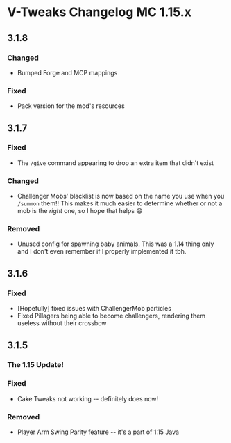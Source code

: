 # V-Tweaks Changelog MC 1.15.x

## 3.1.8

### Changed

- Bumped Forge and MCP mappings

### Fixed

- Pack version for the mod's resources

## 3.1.7

### Fixed

- The `/give` command appearing to drop an extra item that didn't exist

### Changed

- Challenger Mobs' blacklist is now based on the name you use when you `/summon` them!! This makes it much easier to determine whether or not a mob is the *right* one, so I hope that helps 😄

### Removed

- Unused config for spawning baby animals. This was a 1.14 thing only and I don't even remember if I properly implemented it tbh.

## 3.1.6

### Fixed

- [Hopefully] fixed issues with ChallengerMob particles
- Fixed Pillagers being able to become challengers, rendering them useless without their crossbow

## 3.1.5

### The 1.15 Update!


### Fixed

- Cake Tweaks not working -- definitely does now!

### Removed

- Player Arm Swing Parity feature -- it's a part of 1.15 Java
